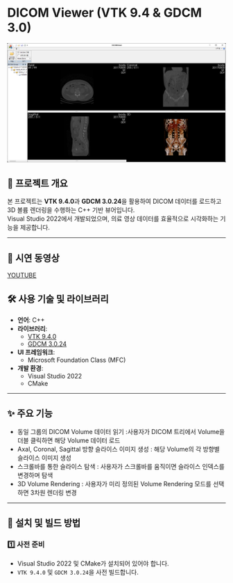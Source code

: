 # DICOM Viewer (VTK 9.4 & GDCM 3.0)

![Project Image](https://raw.githubusercontent.com/khc24/DICOMViewer/master/res/dicomviewer.png)


## 📌 프로젝트 개요
본 프로젝트는 **VTK 9.4.0**과 **GDCM 3.0.24**을 활용하여 DICOM 데이터를 로드하고 3D 볼륨 렌더링을 수행하는 C++ 기반 뷰어입니다.  
Visual Studio 2022에서 개발되었으며, 의료 영상 데이터를 효율적으로 시각화하는 기능을 제공합니다.

---

## 🎥 시연 동영상
[YOUTUBE](https://www.youtube.com/watch?v=CvdPoT4hSHE)

## 🛠️ 사용 기술 및 라이브러리 
- **언어**: C++  
- **라이브러리**:
  - [VTK 9.4.0](https://vtk.org/)
  - [GDCM 3.0.24](http://gdcm.sourceforge.net/)
- **UI 프레임워크**:
  - Microsoft Foundation Class (MFC)
- **개발 환경**:
  - Visual Studio 2022
  - CMake

---

## ✨ 주요 기능
- 동일 그룹의 DICOM Volume 데이터 읽기 :사용자가 DICOM 트리에서 Volume을 더블 클릭하면 해당 Volume 데이터 로드
- Axal, Coronal, Sagittal 방향 슬라이스 이미지 생성 : 해당 Volume의 각 방향별 슬라이스 이미지 생성
- 스크롤바를 통한 슬라이스 탐색 : 사용자가 스크롤바를 움직이면 슬라이스 인덱스를 변경하며 탐색
- 3D Volume Rendering : 사용자가 미리 정의된 Volume Rendering 모드를 선택하면 3차원 렌더링 변경

---

## 🔧 설치 및 빌드 방법
### 1️⃣ 사전 준비
- Visual Studio 2022 및 CMake가 설치되어 있어야 합니다.
- `VTK 9.4.0` 및 `GDCM 3.0.24`을 사전 빌드합니다.

